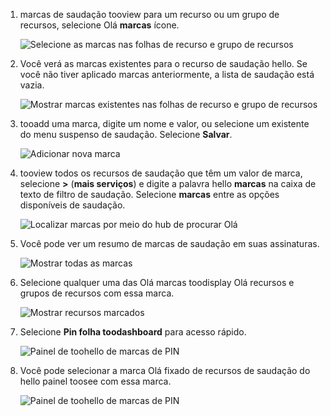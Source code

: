 1. marcas de saudação tooview para um recurso ou um grupo de recursos, selecione Olá **marcas** ícone. 
   
     ![Selecione as marcas nas folhas de recurso e grupo de recursos](./media/resource-manager-tag-resources/select-tag-icon.png)
2. Você verá as marcas existentes para o recurso de saudação hello. Se você não tiver aplicado marcas anteriormente, a lista de saudação está vazia. 

     ![Mostrar marcas existentes nas folhas de recurso e grupo de recursos](./media/resource-manager-tag-resources/existing-tags.png)
3. tooadd uma marca, digite um nome e valor, ou selecione um existente do menu suspenso de saudação. Selecione **Salvar**.

     ![Adicionar nova marca](./media/resource-manager-tag-resources/tag-resources.png)
3. tooview todos os recursos de saudação que têm um valor de marca, selecione  **>**  (**mais serviços**) e digite a palavra hello **marcas** na caixa de texto de filtro de saudação. Selecione **marcas** entre as opções disponíveis de saudação.
   
     ![Localizar marcas por meio do hub de procurar Olá](./media/resource-manager-tag-resources/browse-tags.png)
4. Você pode ver um resumo de marcas de saudação em suas assinaturas.
   
     ![Mostrar todas as marcas](./media/resource-manager-tag-resources/tag-taxonomy.png)
5. Selecione qualquer uma das Olá marcas toodisplay Olá recursos e grupos de recursos com essa marca.
   
     ![Mostrar recursos marcados](./media/resource-manager-tag-resources/show-tagged-resources.png)
6. Selecione **Pin folha toodashboard** para acesso rápido.
   
     ![Painel de toohello de marcas de PIN](./media/resource-manager-tag-resources/pin-tag.png)
7. Você pode selecionar a marca Olá fixado de recursos de saudação do hello painel toosee com essa marca.

     ![Painel de toohello de marcas de PIN](./media/resource-manager-tag-resources/show-pinned-tag.png)
